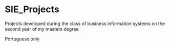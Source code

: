 # SIE_Projects

Projects developed during the class of business information systems on the second year of my masters degree

Portuguese only
